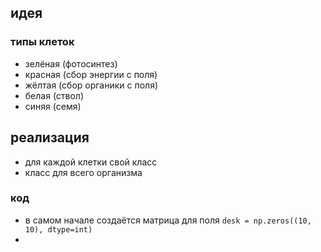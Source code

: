 ## идея
### типы клеток
- зелёная (фотосинтез)
- красная (сбор энергии с поля)
- жёлтая (сбор органики с поля)
- белая (ствол)
- синяя (семя)
## реализация
- для каждой клетки свой класс
- класс для всего организма
### код 
- в самом начале создаётся матрица для поля `desk = np.zeros((10, 10), dtype=int)`
- 
